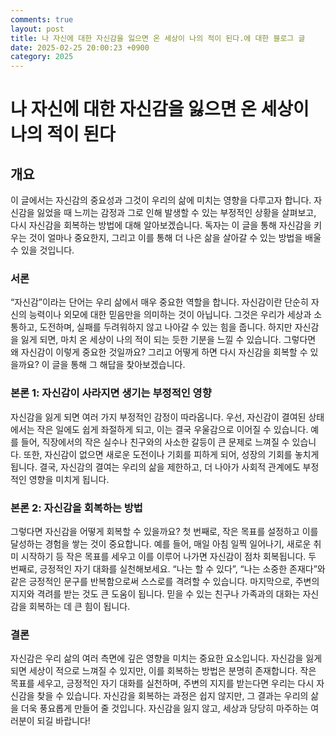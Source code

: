 ```yaml
---
comments: true
layout: post
title: 나 자신에 대한 자신감을 잃으면 온 세상이 나의 적이 된다.에 대한 블로그 글
date: 2025-02-25 20:00:23 +0900
category: 2025
---
```


# 나 자신에 대한 자신감을 잃으면 온 세상이 나의 적이 된다

## 개요
이 글에서는 자신감의 중요성과 그것이 우리의 삶에 미치는 영향을 다루고자 합니다. 자신감을 잃었을 때 느끼는 감정과 그로 인해 발생할 수 있는 부정적인 상황을 살펴보고, 다시 자신감을 회복하는 방법에 대해 알아보겠습니다. 독자는 이 글을 통해 자신감을 키우는 것이 얼마나 중요한지, 그리고 이를 통해 더 나은 삶을 살아갈 수 있는 방법을 배울 수 있을 것입니다.

### 서론
“자신감”이라는 단어는 우리 삶에서 매우 중요한 역할을 합니다. 자신감이란 단순히 자신의 능력이나 외모에 대한 믿음만을 의미하는 것이 아닙니다. 그것은 우리가 세상과 소통하고, 도전하며, 실패를 두려워하지 않고 나아갈 수 있는 힘을 줍니다. 하지만 자신감을 잃게 되면, 마치 온 세상이 나의 적이 되는 듯한 기분을 느낄 수 있습니다. 그렇다면 왜 자신감이 이렇게 중요한 것일까요? 그리고 어떻게 하면 다시 자신감을 회복할 수 있을까요? 이 글을 통해 그 해답을 찾아보겠습니다.

### 본론 1: 자신감이 사라지면 생기는 부정적인 영향
자신감을 잃게 되면 여러 가지 부정적인 감정이 따라옵니다. 우선, 자신감이 결여된 상태에서는 작은 일에도 쉽게 좌절하게 되고, 이는 결국 우울감으로 이어질 수 있습니다. 예를 들어, 직장에서의 작은 실수나 친구와의 사소한 갈등이 큰 문제로 느껴질 수 있습니다. 또한, 자신감이 없으면 새로운 도전이나 기회를 피하게 되어, 성장의 기회를 놓치게 됩니다. 결국, 자신감의 결여는 우리의 삶을 제한하고, 더 나아가 사회적 관계에도 부정적인 영향을 미치게 됩니다.

### 본론 2: 자신감을 회복하는 방법
그렇다면 자신감을 어떻게 회복할 수 있을까요? 첫 번째로, 작은 목표를 설정하고 이를 달성하는 경험을 쌓는 것이 중요합니다. 예를 들어, 매일 아침 일찍 일어나기, 새로운 취미 시작하기 등 작은 목표를 세우고 이를 이루어 나가면 자신감이 점차 회복됩니다. 두 번째로, 긍정적인 자기 대화를 실천해보세요. “나는 할 수 있다”, “나는 소중한 존재다”와 같은 긍정적인 문구를 반복함으로써 스스로를 격려할 수 있습니다. 마지막으로, 주변의 지지와 격려를 받는 것도 큰 도움이 됩니다. 믿을 수 있는 친구나 가족과의 대화는 자신감을 회복하는 데 큰 힘이 됩니다.

### 결론
자신감은 우리 삶의 여러 측면에 깊은 영향을 미치는 중요한 요소입니다. 자신감을 잃게 되면 세상이 적으로 느껴질 수 있지만, 이를 회복하는 방법은 분명히 존재합니다. 작은 목표를 세우고, 긍정적인 자기 대화를 실천하며, 주변의 지지를 받는다면 우리는 다시 자신감을 찾을 수 있습니다. 자신감을 회복하는 과정은 쉽지 않지만, 그 결과는 우리의 삶을 더욱 풍요롭게 만들어 줄 것입니다. 자신감을 잃지 않고, 세상과 당당히 마주하는 여러분이 되길 바랍니다!